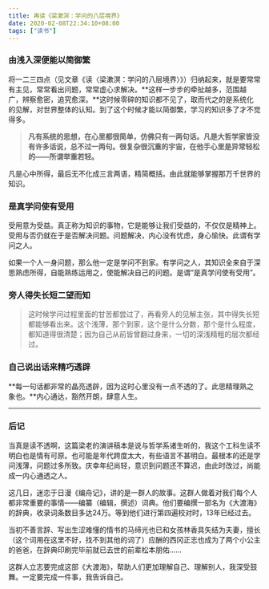 ```yaml
---
title: 再读《梁漱溟：学问的八层境界》
date: 2020-02-08T22:34:10+08:00
tags: ["读书"]
---
```


### 由浅入深便能以简御繁

将一二三四点（见文章《读〈梁漱溟：学问的八层境界〉》）归纳起来，就是要常常有主见，常常看出问题，常常虚心求解决。**这样一步步的牵扯越多，范围越广，辨察愈密，追究愈深。**这时候零碎的知识都不见了，取而代之的是系统化的见解，对世界整体的认知。到了这个时候才能以简御繁，学习的知识多了才不觉得多。

<!--more-->

> **凡有系统的思想，在心里都很简单，仿佛只有一两句话。凡是大哲学家皆没有许多话说，总不过一两句。很复杂很沉重的宇宙，在他手心里是异常轻松的——所谓举重若轻。**

凡是心中所得，最后无不化成三言两语，精简概括。由此就能够掌握那万千世界的知识。

### 是真学问使有受用

受用意为受益。真正称为知识的事物，它是能够让我们受益的，不仅仅是精神上。受用与否仍就在于是否解决问题。问题解决，内心没有忧虑，身心愉快。此谓有学问之人。

如果一个人一身问题，那么他一定是学问不到家。有学问之人，其知识全来自于深思熟虑所得，自能熟练运用之，使能解决自己的问题。是谓“是真学问使有受用”。

### 旁人得失长短二望而知

> 这时候学问过程里面的甘苦都尝过了，再看旁人的见解主张，其中得失长短都能够看出来。这个浅薄，那个到家，这个是什么分数，那个是什么程度，都知道得很清楚；因为自己从前皆曾翻过身来，一切的深浅精粗的层次都经过。

### 自己说出话来精巧透辟

**每一句话都非常的晶亮透辟，因为这时心里没有一点不透的了。此思精理熟之象也。**内心通达，豁然开朗，肆意人生。

---

### 后记

当真是读不透啊，这篇梁老的演讲稿本是说与哲学系诸生听的，我这个工科生读不明白也是情有可原。也可能是年代跨度太大，有些语言不甚明白。最根本的还是学问浅薄，问题过多所致。庆幸年纪尚轻，意识到问题还不算迟，由此时改过，尚能成一内心通透之人。

这几日，迷恋于日漫《编舟记》，讲的是一群人的故事。这群人做着对我们每个人都非常重要的事情——编纂（编辑，撰述）词典。他们要编撰一部名为《大渡海》的辞典，收录词条数目多达24万。等到他们进行第四遍校对时，13年已经过去。

当初不善言辞、写出生涩难懂的情书的马缔光也已和女孩林香具矢结为夫妻，擅长（这个词用在这里不好，找不到其他的词了）应酬的西冈正志也成为了两个小公主的爸爸，在辞典印刷完毕前就已去世的前辈松本朋佑……

这群人立志要完成这部《大渡海》，帮助人们更加理解自己、理解别人，我深受鼓舞。一定要完成一件事，我告诉自己。
